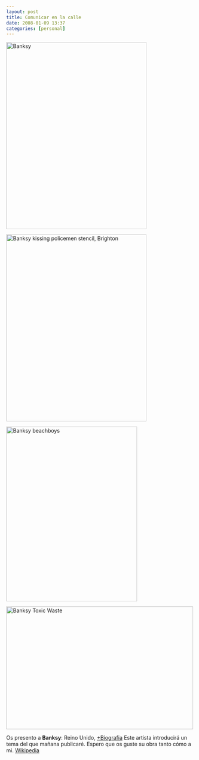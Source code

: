 ```yaml
---
layout: post
title: Comunicar en la calle
date: 2008-01-09 13:37
categories: [personal]
---
```

<img src="http://farm1.static.flickr.com/75/205539180_a9282f2a9e.jpg" width="375" height="500" alt="Banksy" />

<a href="http://www.flickr.com/photos/simonbooth/16129664/" title="Banksy kissing policemen stencil, Brighton by simonbooth, on Flickr"><img src="http://farm1.static.flickr.com/13/16129664_c07da37ca0.jpg" width="375" height="500" alt="Banksy kissing policemen stencil, Brighton" /></a>

<a href="http://www.flickr.com/photos/trois-tetes/31502495/" title="Banksy beachboys by Trois Têtes (TT), on Flickr"><img src="http://farm1.static.flickr.com/23/31502495_137f5a6e36.jpg" width="350" height="467" alt="Banksy beachboys" /></a>

<a href="http://www.flickr.com/photos/noodlefish/228157710/" title="Banksy Toxic Waste by Noodlefish, on Flickr"><img src="http://farm1.static.flickr.com/89/228157710_65adb0cc01.jpg" width="500" height="328" alt="Banksy Toxic Waste" /></a>

Os presento a **Banksy**:  Reino Unido, <a href="http://es.wikipedia.org/wiki/Banksy" target="_blank">+Biografia</a> Este artista introducirá un tema del que mañana publicaré. Espero que  os guste su obra tanto cómo a mi. <a href="http://es.wikipedia.org/wiki/Banksy">Wikipedia</a>


